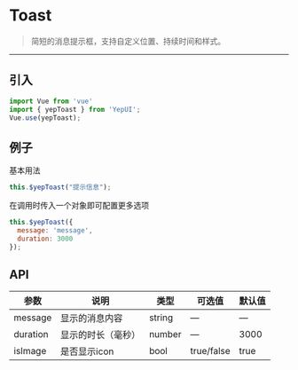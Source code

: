 # Toast

> 简短的消息提示框，支持自定义位置、持续时间和样式。

-------------
## 引入

```javascript
import Vue from 'vue'
import { yepToast } from 'YepUI';
Vue.use(yepToast);
```

## 例子

基本用法

```javascript
this.$yepToast("提示信息");
```

在调用时传入一个对象即可配置更多选项

```javascript
this.$yepToast({
  message: 'message',
  duration: 3000
});
```

## API
| 参数 | 说明 | 类型 | 可选值 | 默认值 |
|------|-------|---------|-------|--------|
|   message  |  显示的消息内容   | string    |  —   |   —  |
| duration | 显示的时长（毫秒） | number |  —  |  3000  |
| isImage | 是否显示icon | bool |  true/false  |  true  |
